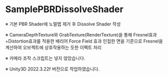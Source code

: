 # SamplePBRDissolveShader

※ 기본 PBR Shader에 노멀맵 제거 후 Dissolve Shader 작성

※ CameraDepthTexture와 GrabTexture(RenderTexture)을 통해
   Fresnel효과+Distortion효과를 적용한 배리어 Force Field 효과
   인접한 면을 기준으로 Fresnel을 계산하여 오브젝트에 상호작용하는 듯한 이펙트 처리

※ 카메라 조작 스크립트는 넣지 않았습니다.

※ Unity3D 2022.3.22f 버전으로 작업하였습니다.
